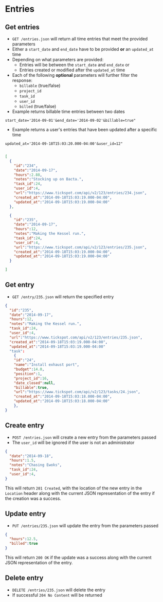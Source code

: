 Entries
========

Get entries
------------

* `GET /entries.json` will return all time entries that meet the provided parameters
* Either a ```start_date``` and ```end_date``` have to be provided **or** an ```updated_at``` time
* Depending on what parameters are provided:
  * Entries will be between the ```start_date``` and ```end_date``` or
  * Entries created or modified after the ```updated_at``` time
* Each of the following **optional** parameters will further filter the response:
  * ```billable``` (true/false)
  * ```project_id```
  * ```task_id```
  * ```user_id```
  * ```billed``` (true/false)
* Example returns billable time entries between two dates
```shell
start_date='2014-09-01'&end_date='2014-09-02'&billable=true"
```
* Example returns a user's entries that have been updated after a specific time
```shell
updated_at='2014-09-18T15:03:20.000-04:00'&user_id=12"
```

```json

[
  {
    "id":"234",
    "date":"2014-09-17",
    "hours":2.88,
    "notes":"Stocking up on Bacta.",
    "task_id":24,
    "user_id":4,
    "url":"https://www.tickspot.com/api/v2/123/entries/234.json",
    "created_at":"2014-09-18T15:03:19.000-04:00",
    "updated_at":"2014-09-18T15:03:19.000-04:00"
  },

  {
    "id":"235",
    "date":"2014-09-17",
    "hours":12,
    "notes":"Making the Kessel run.",
    "task_id":24,
    "user_id":4,
    "url":"https://www.tickspot.com/api/v2/123/entries/235.json",
    "created_at":"2014-09-18T15:03:19.000-04:00",
    "updated_at":"2014-09-18T15:03:19.000-04:00"
  }

]
```


Get entry
-----------

* `GET /entry/235.json` will return the specified entry

```json
{
  "id":"235",
  "date":"2014-09-17",
  "hours":12,
  "notes":"Making the Kessel run.",
  "task_id":24,
  "user_id":4,
  "url":"https://www.tickspot.com/api/v2/123/entries/235.json",
  "created_at":"2014-09-18T15:03:19.000-04:00",
  "updated_at":"2014-09-18T15:03:19.000-04:00"
  "task":
    {
    "id":"24",
    "name":"Install exhaust port",
    "budget":14.0,
    "position":1,
    "project_id":16,
    "date_closed":null,
    "billable":true,
    "url":"https://www.tickspot.com/api/v2/123/tasks/24.json",
    "created_at":"2014-09-18T15:03:18.000-04:00",
    "updated_at":"2014-09-18T15:03:18.000-04:00"
    },
}
```

Create entry
--------------

* `POST /entries.json` will create a new entry from the parameters passed
* The ```user_id``` will be ignored if the user is not an administrator

```json
{
  "date":"2014-09-18",
  "hours":1.5,
  "notes":"Chasing Ewoks",
  "task_id":24,
  "user_id":4,
}
```

This will return `201 Created`, with the location of the new entry in the `Location` header along with the current JSON representation of the entry if the creation was a success.


Update entry
---------------

* `PUT /entries/235.json` will update the entry from the parameters passed

```json
{
  "hours":12.5,
  "billed":true
}
```

This will return `200 OK` if the update was a success along with the current JSON representation of the entry.

Delete entry
-------------

* `DELETE /entries/235.json` will delete the entry
* If successful `204 No Content` will be returned
